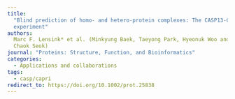 ```yaml
---
title:
  "Blind prediction of homo- and hetero-protein complexes: The CASP13-CAPRI
  experiment"
authors:
  Marc F. Lensink* et al. (Minkyung Baek, Taeyong Park, Hyeonuk Woo and
  Chaok Seok)
journal: "Proteins: Structure, Function, and Bioinformatics"
categories:
  - Applications and collaborations
tags:
  - casp/capri
redirect_to: https://doi.org/10.1002/prot.25838
---
```

